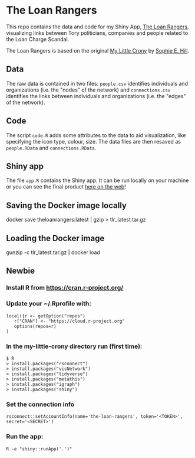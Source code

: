 # The Loan Rangers

This repo contains the data and code for my Shiny App, [The Loan Rangers](http://loanrangers.info), visualizing links between Tory politicians, companies and people related to the Loan Charge Scandal.

The Loan Rangers is based on the original [My Little Crony](https://sophieehill.shinyapps.io/my-little-crony/) by [Sophie E. Hill](https://www.sophie-e-hill.com/).

## Data
The raw data is contained in two files: `people.csv` identifies individuals and organizations (i.e. the "nodes" of the network) and `connections.csv` identifies the links between individuals and organizations (i.e. the "edges" of the network).

## Code
The script `code.R` adds some attributes to the data to aid visualization, like specifying the icon type, colour, size. The data files are then resaved as `people.RData` and `connections.RData`.

## Shiny app
The file `app.R` contains the Shiny app. It can be run locally on your machine or you can see the final product [here on the web](http://loanrangers.info)!

## Saving the Docker image locally
docker save theloanrangers:latest | gzip > tlr_latest.tar.gz

## Loading the Docker image
gunzip -c tlr_latest.tar.gz | docker load

## Newbie
### Install R from https://cran.r-project.org/
### Update your ~/.Rprofile with:
    local({r <- getOption("repos")
       r["CRAN"] <- "https://cloud.r-project.org"
       options(repos=r)
    )
### In the my-little-crony directory run (first time):
    $ R 
    > install.packages("rsconnect")
    > install.packages("visNetwork")
    > install.packages("tidyverse")
    > install.packages("metathis")
    > install.packages("igraph")
    > install.packages("shiny")
### Set the connection info
    rsconnect::setAccountInfo(name='the-loan-rangers', token='<TOKEN>', secret='<SECRET>')
### Run the app:
    R -e "shiny::runApp('.')"
